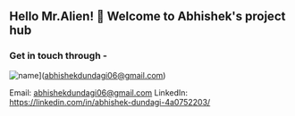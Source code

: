 ## Hello Mr.Alien! 👋 Welcome to Abhishek's project hub

### Get in touch through -
 
 ![name](https://img.flaticon.com/icons/png/512/281/281769.png?size=1200x630f&pad=10,10,10,10&ext=png&bg=FFFFFFFF)](abhishekdundagi06@gmail.com)

 Email: abhishekdundagi06@gmail.com
 LinkedIn: https://linkedin.com/in/abhishek-dundagi-4a0752203/
